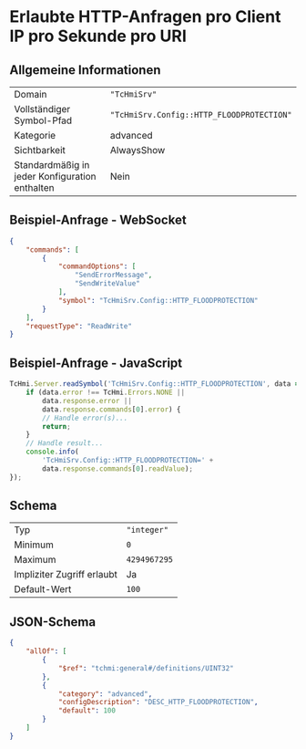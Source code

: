# Erlaubte HTTP-Anfragen pro Client IP pro Sekunde pro URI

## Allgemeine Informationen

|  |  |
| - | - |
| Domain | `"TcHmiSrv"` |
| Vollständiger Symbol-Pfad | `"TcHmiSrv.Config::HTTP_FLOODPROTECTION"` |
| Kategorie | advanced |
| Sichtbarkeit | AlwaysShow |
| Standardmäßig in jeder Konfiguration enthalten | Nein |

## Beispiel-Anfrage - WebSocket

```json
{
    "commands": [
        {
            "commandOptions": [
                "SendErrorMessage",
                "SendWriteValue"
            ],
            "symbol": "TcHmiSrv.Config::HTTP_FLOODPROTECTION"
        }
    ],
    "requestType": "ReadWrite"
}
```

## Beispiel-Anfrage - JavaScript

```javascript
TcHmi.Server.readSymbol('TcHmiSrv.Config::HTTP_FLOODPROTECTION', data => {
    if (data.error !== TcHmi.Errors.NONE ||
        data.response.error ||
        data.response.commands[0].error) {
        // Handle error(s)...
        return;
    }
    // Handle result...
    console.info(
        'TcHmiSrv.Config::HTTP_FLOODPROTECTION=' +
        data.response.commands[0].readValue);
});
```

## Schema

|  |  |
| - | - |
| Typ | `"integer"` |
| Minimum | `0` |
| Maximum | `4294967295` |
| Impliziter Zugriff erlaubt | Ja |
| Default-Wert | `100` |

## JSON-Schema

```json
{
    "allOf": [
        {
            "$ref": "tchmi:general#/definitions/UINT32"
        },
        {
            "category": "advanced",
            "configDescription": "DESC_HTTP_FLOODPROTECTION",
            "default": 100
        }
    ]
}
```
